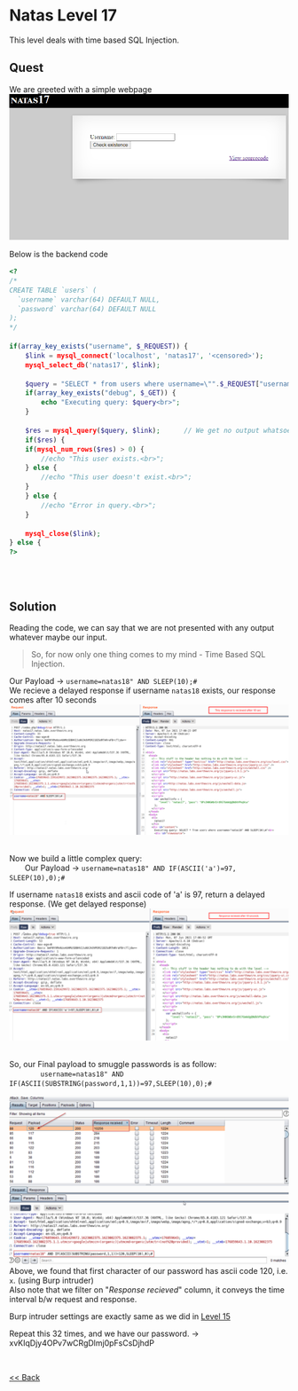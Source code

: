 # Natas Level 17
This level deals with time based SQL Injection.

## Quest
We are greeted with a simple webpage
![](./images/Level17.png)

Below is the backend code 
```php
<?
/*
CREATE TABLE `users` (
  `username` varchar(64) DEFAULT NULL,
  `password` varchar(64) DEFAULT NULL
);
*/

if(array_key_exists("username", $_REQUEST)) {
    $link = mysql_connect('localhost', 'natas17', '<censored>');
    mysql_select_db('natas17', $link);
    
    $query = "SELECT * from users where username=\"".$_REQUEST["username"]."\"";
    if(array_key_exists("debug", $_GET)) {
        echo "Executing query: $query<br>";
    }

    $res = mysql_query($query, $link);      // We get no output whatsoever
    if($res) {
    if(mysql_num_rows($res) > 0) {
        //echo "This user exists.<br>";
    } else {
        //echo "This user doesn't exist.<br>";
    }
    } else {
        //echo "Error in query.<br>";
    }

    mysql_close($link);
} else {
?>
```
<br/><br/>
## Solution
Reading the code, we can say that we are not presented with any output whatever maybe our input.
> So, for now only one thing comes to my mind - <span id=green>Time Based SQL Injection.</span>


Our Payload -> `username=natas18" AND SLEEP(10);#`<br/>
We recieve a delayed response if username `natas18` exists, our response comes after 10 seconds
![](./images/Level17_solution.png)
<br/><br/>

Now we build a little complex query:<br/>
  Our Payload -> `username=natas18" AND IF(ASCII('a')=97, SLEEP(10),0);#`
  
If username `natas18` exists and ascii code of 'a' is 97, return a delayed response. (We get delayed response)
![](./images/Level17.1_solution.png)
<br/><br/>

So, our Final payload to smuggle passwords is as follow:<br/>
    `username=natas18" AND IF(ASCII(SUBSTRING(password,1,1))=97,SLEEP(10),0);#`
    
![](./images/Level17.2_solution.png)
Above, we found that first character of our password has ascii code 120, i.e. `x`. (using Burp intruder)<br/>
Also note that we filter on "_Response recieved_" column, it conveys the time interval b/w request and response.

Burp intruder settings are exactly same as we did in [Level 15](./Level15.md)

Repeat this 32 times, and we have our password. -> xvKIqDjy4OPv7wCRgDlmj0pFsCsDjhdP

<br/>

[<< Back](https://grey-fish.github.io/Natas/index.html)
